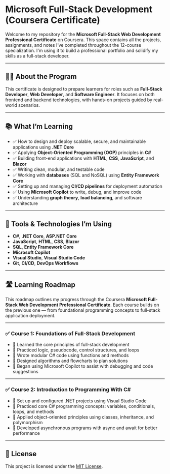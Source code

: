 # Microsoft Full-Stack Development (Coursera Certificate)

Welcome to my repository for the **Microsoft Full-Stack Web Development Professional Certificate** on Coursera. This space contains all the projects, assignments, and notes I’ve completed throughout the 12-course specialization. I'm using it to build a professional portfolio and solidify my skills as a full-stack developer.

---

## 👨‍💻 About the Program

This certificate is designed to prepare learners for roles such as **Full-Stack Developer**, **Web Developer**, and **Software Engineer**. It focuses on both frontend and backend technologies, with hands-on projects guided by real-world scenarios.

---

## 📚 What I’m Learning

- ✅ How to design and deploy scalable, secure, and maintainable applications using **.NET Core**
- ✅ Applying **Object-Oriented Programming (OOP)** principles in **C#**
- ✅ Building front-end applications with **HTML**, **CSS**, **JavaScript**, and **Blazor**
- ✅ Writing clean, modular, and testable code
- ✅ Working with **databases** (SQL and NoSQL) using **Entity Framework Core**
- ✅ Setting up and managing **CI/CD pipelines** for deployment automation
- ✅ Using **Microsoft Copilot** to write, debug, and improve code
- ✅ Understanding **graph theory**, **load balancing**, and software architecture

---

## 🔧 Tools & Technologies I’m Using

- **C#**, **.NET Core**, **ASP.NET Core**
- **JavaScript**, **HTML**, **CSS**, **Blazor**
- **SQL**, **Entity Framework Core**
- **Microsoft Copilot**
- **Visual Studio**, **Visual Studio Code**
- **Git**, **CI/CD**, **DevOps Workflows**

---

## 🛣️ Learning Roadmap

This roadmap outlines my progress through the Coursera **Microsoft Full-Stack Web Development Professional Certificate**. Each course builds on the previous one — from foundational programming concepts to full-stack application deployment.

---

### ✅ Course 1: Foundations of Full-Stack Development

- 🔹 Learned the core principles of full-stack development
- 🔹 Practiced logic, pseudocode, control structures, and loops
- 🔹 Wrote modular C# code using functions and methods
- 🔹 Designed algorithms and flowcharts to plan solutions
- 🔹 Began using Microsoft Copilot to assist with debugging and code suggestions

---

### ✅ Course 2: Introduction to Programming With C#

- 🔹 Set up and configured .NET projects using Visual Studio Code
- 🔹 Practiced core C# programming concepts: variables, conditionals, loops, and methods
- 🔹 Applied object-oriented principles using classes, inheritance, and polymorphism
- 🔹 Developed asynchronous programs with async and await for better performance

---

## 📜 License

This project is licensed under the [MIT License](LICENSE).

